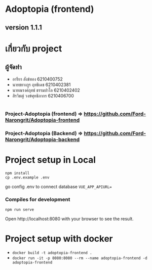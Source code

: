 # Adoptopia (frontend)
## version 1.1.1
# เกี่ยวกับ project
> 

## ผู้จัดทำ
* อารียา สังข์ทอง 6210400752
* นายชยางกูร ฤทธิเดช 6210402381
* นายณรงค์ฤทธ์ ธรรมปาโล 6210402402
* สิรวิชญ์ วงษ์ศุทธิภากร 6210406700
#
### Project-Adoptopia (frontend) => https://github.com/Ford-Narongrit/Adoptopia-frontend
### Project-Adoptopia (Backend) => https://github.com/Ford-Narongrit/Adoptopia-backend
# Project setup in Local

```
npm install
cp .env.example .env
```

go config .env to connect database `VUE_APP_APIURL=`

### Compiles for development

```
npm run serve
```
Open http://localhost:8080 with your browser to see the result.

# Project setup with docker

- `docker build -t adoptopia-frontend .`
- `docker run -it -p 8080:8080 --rm --name adoptopia-frontend -d adoptopia-frontend`
